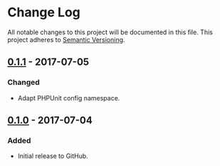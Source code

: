 # Change Log
All notable changes to this project will be documented in this file.
This project adheres to [Semantic Versioning](http://semver.org/).

## [0.1.1] - 2017-07-05
### Changed
- Adapt PHPUnit config namespace.

## [0.1.0] - 2017-07-04
### Added
- Initial release to GitHub.

[0.1.1]: https://github.com/brightnucleus/keys/compare/v0.1.0...v0.1.1
[0.1.0]: https://github.com/brightnucleus/keys/compare/v0.0.0...v0.1.0
